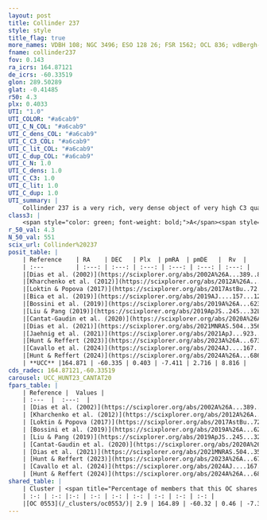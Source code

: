 ```yaml
---
layout: post
title: Collinder 237
style: style
title_flag: true
more_names: VDBH 108; NGC 3496; ESO 128 26; FSR 1562; OCL 836; vdBergh-Hagen 108; MWSC 1878; FoF 236
fname: collinder237
fov: 0.143
ra_icrs: 164.87121
de_icrs: -60.33519
glon: 289.50289
glat: -0.41485
r50: 4.3
plx: 0.4033
UTI: "1.0"
UTI_COLOR: "#a6cab9"
UTI_C_N_COL: "#a6cab9"
UTI_C_dens_COL: "#a6cab9"
UTI_C_C3_COL: "#a6cab9"
UTI_C_lit_COL: "#a6cab9"
UTI_C_dup_COL: "#a6cab9"
UTI_C_N: 1.0
UTI_C_dens: 1.0
UTI_C_C3: 1.0
UTI_C_lit: 1.0
UTI_C_dup: 1.0
UTI_summary: |
    Collinder 237 is a very rich, very dense object of very high C3 quality. It is very well-studied in the literature. This object shares a very small percentage of members with a later reported entry.
class3: |
    <span style="color: green; font-weight: bold;">A</span><span style="color: green; font-weight: bold;">A</span>
r_50_val: 4.3
N_50_val: 551
scix_url: Collinder%20237
posit_table: |
    | Reference    | RA    | DEC   | Plx  | pmRA  | pmDE   |  Rv  |
    | :---         | :---: | :---: | :---: | :---: | :---: | :---: |
    |[Dias et al. (2002)](https://scixplorer.org/abs/2002A%26A...389..871D) | 164.9 | -60.337 | -- | -3.61 | -1.14 | -51.4 |
    |[Kharchenko et al. (2012)](https://scixplorer.org/abs/2012A%26A...543A.156K) | 164.903 | -60.34 | -- | -7.62 | 4.17 | -- |
    |[Loktin & Popova (2017)](https://scixplorer.org/abs/2017AstBu..72..257L) | 164.895 | -60.336 | -- | -3.61 | -1.14 | -6.3 |
    |[Bica et al. (2019)](https://scixplorer.org/abs/2019AJ....157...12B) | 164.911 | -60.338 | -- | -- | -- | -- |
    |[Bossini et al. (2019)](https://scixplorer.org/abs/2019A%26A...623A.108B) | 164.877 | -60.335 | -- | -- | -- | -- |
    |[Liu & Pang (2019)](https://scixplorer.org/abs/2019ApJS..245...32L) | 164.869 | -60.325 | 0.389 | -7.305 | 2.644 | -- |
    |[Cantat-Gaudin et al. (2020)](https://scixplorer.org/abs/2020A%26A...640A...1C) | 164.877 | -60.335 | 0.391 | -7.408 | 2.668 | -- |
    |[Dias et al. (2021)](https://scixplorer.org/abs/2021MNRAS.504..356D) | 164.881 | -60.336 | 0.392 | -7.402 | 2.671 | 9.611 |
    |[Jaehnig et al. (2021)](https://scixplorer.org/abs/2021ApJ...923..129J) | 164.878 | -60.334 | 0.423 | -7.406 | 2.688 | -- |
    |[Hunt & Reffert (2023)](https://scixplorer.org/abs/2023A%26A...673A.114H) | 164.877 | -60.332 | 0.406 | -7.414 | 2.722 | 8.026 |
    |[Cavallo et al. (2024)](https://scixplorer.org/abs/2024AJ....167...12C) | 164.876 | -60.339 | 0.405 | -- | -- | -- |
    |[Hunt & Reffert (2024)](https://scixplorer.org/abs/2024A%26A...686A..42H) | 164.877 | -60.332 | 0.406 | -7.414 | 2.722 | 8.026 |
    | **UCC** |164.871 | -60.335 | 0.403 | -7.411 | 2.716 | 8.816 | 
cds_radec: 164.87121,-60.33519
carousel: UCC_HUNT23_CANTAT20
fpars_table: |
    | Reference |  Values |
    | :---  |  :---:  |
    | [Dias et al. (2002)](https://scixplorer.org/abs/2002A%26A...389..871D) | `E(B-V)=0.469, Dist=990.0, Age=8.471` |
    | [Kharchenko et al. (2012)](https://scixplorer.org/abs/2012A%26A...543A.156K) | `e_bv=0.416, distance=1359, log_age=8.895` |
    | [Loktin & Popova (2017)](https://scixplorer.org/abs/2017AstBu..72..257L) | `E(B-V)=0.469, Dmod=9.978, logt=8.471` |
    | [Bossini et al. (2019)](https://scixplorer.org/abs/2019A%26A...623A.108B) | `AV=1.447, Dist=11.973, logA=8.646, Fe/H=0.0` |
    | [Liu & Pang (2019)](https://scixplorer.org/abs/2019ApJS..245...32L) | `Age=1.41, Z=-0.5` |
    | [Cantat-Gaudin et al. (2020)](https://scixplorer.org/abs/2020A%26A...640A...1C) | `AVNN=1.27, DMNN=11.82, AgeNN=8.7` |
    | [Dias et al. (2021)](https://scixplorer.org/abs/2021MNRAS.504..356D) | `Av=1.62, Dist=2052, logage=8.751, [Fe/H]=0.13` |
    | [Hunt & Reffert (2023)](https://scixplorer.org/abs/2023A%26A...673A.114H) | `AV50=1.453, diffAV50=1.457, MOD50=11.769, logAge50=8.547` |
    | [Cavallo et al. (2024)](https://scixplorer.org/abs/2024AJ....167...12C) | `AV50=1.75, dMod50=11.74, logAge50=8.62, [Fe/H]50=0.28` |
    | [Hunt & Reffert (2024)](https://scixplorer.org/abs/2024A%26A...686A..42H) | `MassJ=4505.80` |
shared_table: |
    | Cluster | <span title="Percentage of members that this OC shares with the ones listed">%</span>   | RA   | DEC   | Plx   | pmRA  | pmDE  | Rv | UTI |
    | :-: | :-: |:-: | :-: | :-: | :-: | :-: | :-: | :-: |
    |[OC 0553](/_clusters/oc0553/)| 2.9 | 164.89 | -60.32 | 0.46 | -7.31 | 2.71 | 8.63 |0.06 |
---
```

